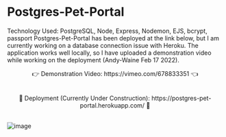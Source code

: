 Postgres-Pet-Portal
=======
Technology Used: PostgreSQL, Node, Express, Nodemon, EJS, bcrypt, passport
Postgres-Pet-Portal has been deployed at the link below, but I am currently working on a database connection issue with Heroku. The application works well locally, so I have uploaded a demonstration video while working on the deployment (Andy-Waine Feb 17 2022).
    <br />      
<div align="center"> 👉 Demonstration Video: https://vimeo.com/678833351 👈 </div>
    <br />
    <br />
  
<div align="center">🚧 Deployment (Currently Under Construction): https://postgres-pet-portal.herokuapp.com/ 🚧</div>
    <br />

![image](https://user-images.githubusercontent.com/88730354/153978882-e14afe36-133c-4d85-b713-210d1c32038e.png)
